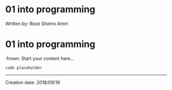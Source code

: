 # 01 into programming
_Written by: Reza Shams Amiri_
# 01 into programming
:frown:
Start your content here...

``` sh
code placeholder
```

* * *
Creation date: _2018/09/16_
